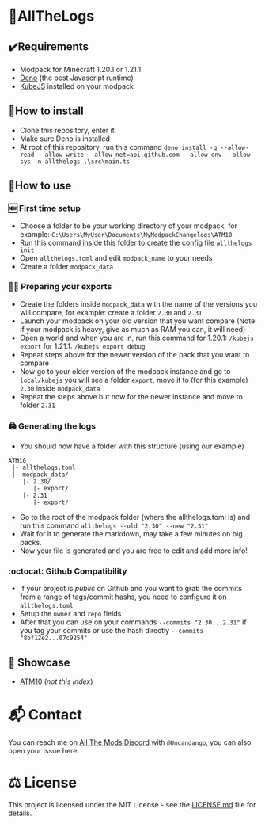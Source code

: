 
# 📝AllTheLogs

## ✔️Requirements
- Modpack for Minecraft 1.20.1 or 1.21.1
- [Deno](https://docs.deno.com/runtime/getting_started/installation/) (the best Javascript runtime)
- [KubeJS](https://www.curseforge.com/minecraft/mc-mods/kubejs) installed on your modpack
## 💾How to install

- Clone this repository, enter it
- Make sure Deno is installed
- At root of this repository, run this command
`deno install -g --allow-read --allow-write --allow-net=api.github.com --allow-env --allow-sys -n allthelogs .\src\main.ts`

## 🔨How to use
### 🆕 First time setup
- Choose a folder to be your working directory of your modpack, for example:
 `C:\Users\MyUser\Documents\MyModpackChangelogs\ATM10`
- Run this command inside this folder to create the config file
`allthelogs init`
- Open `allthelogs.toml` and edit `modpack_name` to your needs
- Create a folder `modpack_data`
### 👨‍🔧 Preparing your exports
- Create the folders inside `modpack_data` with the name of the versions you will compare, for example: create a folder `2.30` and `2.31`
- Launch your modpack on your old version that you want compare
 (Note: if your modpack is heavy, give as much as RAM you can, it will need)
 - Open a world and when you are in, run this command
 for 1.20.1: `/kubejs export`
 for 1.21.1: `/kubejs export debug`
- Repeat steps above for the newer version of the pack that you want to compare
- Now go to your older version of the modpack instance and go to `local/kubejs` you will see a folder `export`, move it to (for this example) `2.30` inside `modpack_data`
- Repeat the steps above but now for the newer instance and move to folder `2.31`

### 🖨️ Generating the logs
- You should now have a folder with this structure (using our example)
```
ATM10
 |- allthelogs.toml
 |- modpack_data/
    |- 2.30/
       |- export/
    |- 2.31
       |- export/
```
- Go to the root of the modpack folder (where the allthelogs.toml is) and run this command
 `allthelogs --old "2.30" --new "2.31"`
 - Wait for it to generate the markdown, may take a few minutes on big packs.
 - Now your file is generated and you are free to edit and add more info!

### :octocat: Github Compatibility
- If your project is *public* on Github and you want to grab the commits from a range of tags/commit hashs, you need to configure it on `allthelogs.toml`
- Setup the `owner` and `repo` fields
- After that you can use on your commands `--commits "2.30...2.31"` if you tag your commits or use the hash directly `--commits "8bf12e2...07c9254"`

## 🎲 Showcase
- [ATM10](https://github.com/AllTheMods/ATM-10/blob/main/CHANGELOG.md) (*not this index*)

# 📬 Contact

You can reach me on [All The Mods Discord](https://discord.gg/allthemods) with `@Uncandango`, you can also open your issue here.

# ⚖️ License
This project is licensed under the MIT License - see the [LICENSE.md](./LICENSE.md) file for details.